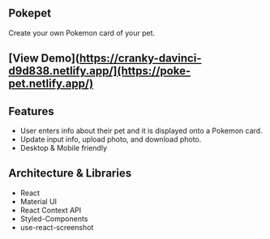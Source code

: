 ## Pokepet
Create your own Pokemon card of your pet. 

## [View Demo](https://cranky-davinci-d9d838.netlify.app/](https://poke-pet.netlify.app/)



## Features
* User enters info about their pet and it is displayed onto a Pokemon card. 
* Update input info, upload photo, and download photo.
* Desktop & Mobile friendly

## Architecture & Libraries
* React 
* Material UI
* React Context API 
* Styled-Components
* use-react-screenshot

